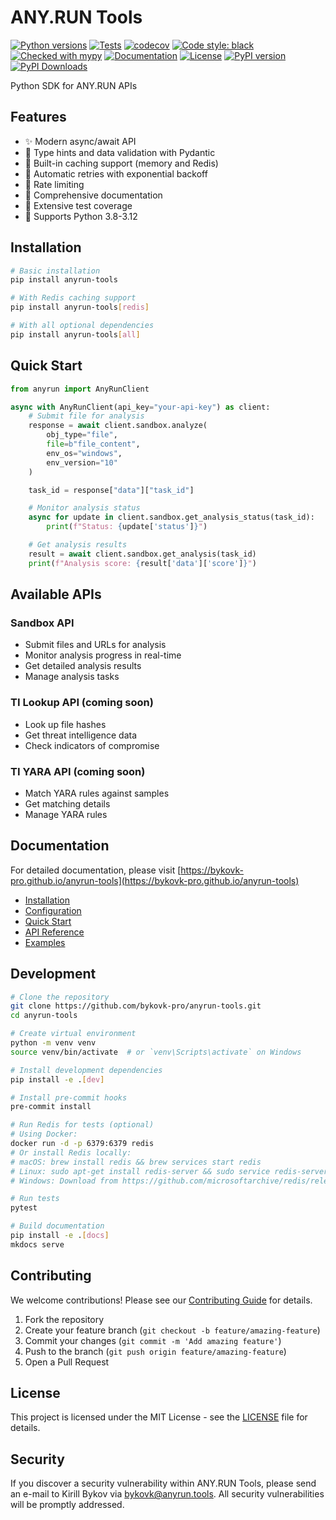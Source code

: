 # ANY.RUN Tools

[![Python versions](https://img.shields.io/pypi/pyversions/anyrun-tools.svg)](https://pypi.org/project/anyrun-tools/)
[![Tests](https://github.com/bykovk-pro/anyrun-tools/actions/workflows/test.yml/badge.svg)](https://github.com/bykovk-pro/anyrun-tools/actions/workflows/test.yml)
[![codecov](https://codecov.io/gh/bykovk-pro/anyrun-tools/branch/main/graph/badge.svg)](https://codecov.io/gh/bykovk-pro/anyrun-tools)
[![Code style: black](https://img.shields.io/badge/code%20style-black-000000.svg)](https://github.com/psf/black)
[![Checked with mypy](https://img.shields.io/badge/mypy-checked-blue)](http://mypy-lang.org/)
[![Documentation](https://github.com/bykovk-pro/anyrun-tools/actions/workflows/docs.yml/badge.svg)](https://github.com/bykovk-pro/anyrun-tools/actions/workflows/docs.yml)
[![License](https://img.shields.io/github/license/bykovk-pro/anyrun-tools.svg)](https://github.com/bykovk-pro/anyrun-tools/blob/main/LICENSE)
[![PyPI version](https://badge.fury.io/py/anyrun-tools.svg)](https://badge.fury.io/py/anyrun-tools)
[![PyPI Downloads](https://static.pepy.tech/badge/anyrun-tools/month)](https://pepy.tech/projects/anyrun-tools)

Python SDK for ANY.RUN APIs

## Features

- ✨ Modern async/await API
- 🚀 Type hints and data validation with Pydantic
- 💾 Built-in caching support (memory and Redis)
- 🔄 Automatic retries with exponential backoff
- 🚦 Rate limiting
- 📝 Comprehensive documentation
- 🧪 Extensive test coverage
- 🐍 Supports Python 3.8-3.12

## Installation

```bash
# Basic installation
pip install anyrun-tools

# With Redis caching support
pip install anyrun-tools[redis]

# With all optional dependencies
pip install anyrun-tools[all]
```

## Quick Start

```python
from anyrun import AnyRunClient

async with AnyRunClient(api_key="your-api-key") as client:
    # Submit file for analysis
    response = await client.sandbox.analyze(
        obj_type="file",
        file=b"file_content",
        env_os="windows",
        env_version="10"
    )

    task_id = response["data"]["task_id"]

    # Monitor analysis status
    async for update in client.sandbox.get_analysis_status(task_id):
        print(f"Status: {update['status']}")

    # Get analysis results
    result = await client.sandbox.get_analysis(task_id)
    print(f"Analysis score: {result['data']['score']}")
```

## Available APIs

### Sandbox API
- Submit files and URLs for analysis
- Monitor analysis progress in real-time
- Get detailed analysis results
- Manage analysis tasks

### TI Lookup API (coming soon)
- Look up file hashes
- Get threat intelligence data
- Check indicators of compromise

### TI YARA API (coming soon)
- Match YARA rules against samples
- Get matching details
- Manage YARA rules

## Documentation

For detailed documentation, please visit [https://bykovk-pro.github.io/anyrun-tools](https://bykovk-pro.github.io/anyrun-tools)

- [Installation](https://bykovk-pro.github.io/anyrun-tools/getting-started/installation/)
- [Configuration](https://bykovk-pro.github.io/anyrun-tools/getting-started/configuration/)
- [Quick Start](https://bykovk-pro.github.io/anyrun-tools/getting-started/quickstart/)
- [API Reference](https://any.run/api-documentation/)
- [Examples](https://github.com/bykovk-pro/anyrun-tools/tree/main/examples)

## Development

```bash
# Clone the repository
git clone https://github.com/bykovk-pro/anyrun-tools.git
cd anyrun-tools

# Create virtual environment
python -m venv venv
source venv/bin/activate  # or `venv\Scripts\activate` on Windows

# Install development dependencies
pip install -e .[dev]

# Install pre-commit hooks
pre-commit install

# Run Redis for tests (optional)
# Using Docker:
docker run -d -p 6379:6379 redis
# Or install Redis locally:
# macOS: brew install redis && brew services start redis
# Linux: sudo apt-get install redis-server && sudo service redis-server start
# Windows: Download from https://github.com/microsoftarchive/redis/releases

# Run tests
pytest

# Build documentation
pip install -e .[docs]
mkdocs serve
```

## Contributing

We welcome contributions! Please see our [Contributing Guide](https://github.com/bykovk-pro/anyrun-tools/blob/main/CONTRIBUTING.md) for details.

1. Fork the repository
2. Create your feature branch (`git checkout -b feature/amazing-feature`)
4. Commit your changes (`git commit -m 'Add amazing feature'`)
5. Push to the branch (`git push origin feature/amazing-feature`)
6. Open a Pull Request

## License

This project is licensed under the MIT License - see the [LICENSE](https://github.com/bykovk-pro/anyrun-tools/blob/main/LICENSE) file for details.

## Security

If you discover a security vulnerability within ANY.RUN Tools, please send an e-mail to Kirill Bykov via [bykovk@anyrun.tools](mailto:bykovk@anyrun.tools). All security vulnerabilities will be promptly addressed.
